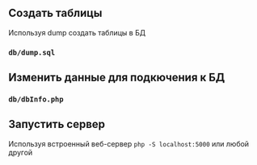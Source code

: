 ## Создать таблицы

Используя dump создать таблицы в БД

### `db/dump.sql`

## Изменить данные для подкючения к БД

### `db/dbInfo.php`

## Запустить сервер

Используя встроенный веб-сервер `php -S localhost:5000` или любой другой